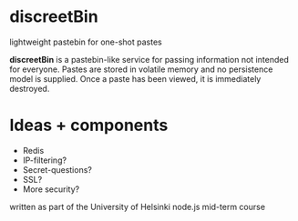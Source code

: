 discreetBin
===========

lightweight pastebin for one-shot pastes

**discreetBin** is a pastebin-like service for passing information not intended for everyone.
Pastes are stored in volatile memory and no persistence model is supplied.
Once a paste has been viewed, it is immediately destroyed.


Ideas + components
===========
* Redis
* IP-filtering?
* Secret-questions?
* SSL?
* More security?

written as part of the University of Helsinki node.js mid-term course
